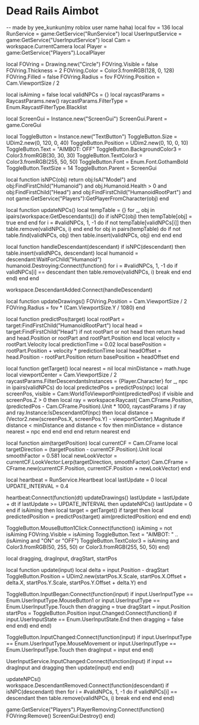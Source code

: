 # Dead Rails Aimbot 

-- made by yee_kunkun(my roblox user name haha)
local fov = 136
local RunService = game:GetService("RunService")
local UserInputService = game:GetService("UserInputService")
local Cam = workspace.CurrentCamera
local Player = game:GetService("Players").LocalPlayer

local FOVring = Drawing.new("Circle")
FOVring.Visible = false
FOVring.Thickness = 2
FOVring.Color = Color3.fromRGB(128, 0, 128)
FOVring.Filled = false
FOVring.Radius = fov
FOVring.Position = Cam.ViewportSize / 2

local isAiming = false
local validNPCs = {}
local raycastParams = RaycastParams.new()
raycastParams.FilterType = Enum.RaycastFilterType.Blacklist

local ScreenGui = Instance.new("ScreenGui")
ScreenGui.Parent = game.CoreGui

local ToggleButton = Instance.new("TextButton")
ToggleButton.Size = UDim2.new(0, 120, 0, 40)
ToggleButton.Position = UDim2.new(0, 10, 0, 10)
ToggleButton.Text = "AIMBOT: OFF"
ToggleButton.BackgroundColor3 = Color3.fromRGB(30, 30, 30)
ToggleButton.TextColor3 = Color3.fromRGB(255, 50, 50)
ToggleButton.Font = Enum.Font.GothamBold
ToggleButton.TextSize = 14
ToggleButton.Parent = ScreenGui

local function isNPC(obj)
    return obj:IsA("Model") 
        and obj:FindFirstChild("Humanoid")
        and obj.Humanoid.Health > 0
        and obj:FindFirstChild("Head")
        and obj:FindFirstChild("HumanoidRootPart")
        and not game:GetService("Players"):GetPlayerFromCharacter(obj)
end

local function updateNPCs()
    local tempTable = {}
    for _, obj in ipairs(workspace:GetDescendants()) do
        if isNPC(obj) then
            tempTable[obj] = true
        end
    end
    for i = #validNPCs, 1, -1 do
        if not tempTable[validNPCs[i]] then
            table.remove(validNPCs, i)
        end
    end
    for obj in pairs(tempTable) do
        if not table.find(validNPCs, obj) then
            table.insert(validNPCs, obj)
        end
    end
end

local function handleDescendant(descendant)
    if isNPC(descendant) then
        table.insert(validNPCs, descendant)
        local humanoid = descendant:WaitForChild("Humanoid")
        humanoid.Destroying:Connect(function()
            for i = #validNPCs, 1, -1 do
                if validNPCs[i] == descendant then
                    table.remove(validNPCs, i)
                    break
                end
            end
        end)
    end
end

workspace.DescendantAdded:Connect(handleDescendant)

local function updateDrawings()
    FOVring.Position = Cam.ViewportSize / 2
    FOVring.Radius = fov * (Cam.ViewportSize.Y / 1080)
end

local function predictPos(target)
    local rootPart = target:FindFirstChild("HumanoidRootPart")
    local head = target:FindFirstChild("Head")
    if not rootPart or not head then
        return head and head.Position or rootPart and rootPart.Position
    end
    local velocity = rootPart.Velocity
    local predictionTime = 0.02
    local basePosition = rootPart.Position + velocity * predictionTime
    local headOffset = head.Position - rootPart.Position
    return basePosition + headOffset
end

local function getTarget()
    local nearest = nil
    local minDistance = math.huge
    local viewportCenter = Cam.ViewportSize / 2
    raycastParams.FilterDescendantsInstances = {Player.Character}
    for _, npc in ipairs(validNPCs) do
        local predictedPos = predictPos(npc)
        local screenPos, visible = Cam:WorldToViewportPoint(predictedPos)
        if visible and screenPos.Z > 0 then
            local ray = workspace:Raycast(
                Cam.CFrame.Position,
                (predictedPos - Cam.CFrame.Position).Unit * 1000,
                raycastParams
            )
            if ray and ray.Instance:IsDescendantOf(npc) then
                local distance = (Vector2.new(screenPos.X, screenPos.Y) - viewportCenter).Magnitude
                if distance < minDistance and distance < fov then
                    minDistance = distance
                    nearest = npc
                end
            end
        end
    end
    return nearest
end

local function aim(targetPosition)
    local currentCF = Cam.CFrame
    local targetDirection = (targetPosition - currentCF.Position).Unit
    local smoothFactor = 0.581
    local newLookVector = currentCF.LookVector:Lerp(targetDirection, smoothFactor)
    Cam.CFrame = CFrame.new(currentCF.Position, currentCF.Position + newLookVector)
end

local heartbeat = RunService.Heartbeat
local lastUpdate = 0
local UPDATE_INTERVAL = 0.4

heartbeat:Connect(function(dt)
    updateDrawings()
    lastUpdate = lastUpdate + dt
    if lastUpdate >= UPDATE_INTERVAL then
        updateNPCs()
        lastUpdate = 0
    end
    if isAiming then
        local target = getTarget()
        if target then
            local predictedPosition = predictPos(target)
            aim(predictedPosition)
        end
    end
end)

ToggleButton.MouseButton1Click:Connect(function()
    isAiming = not isAiming
    FOVring.Visible = isAiming
    ToggleButton.Text = "AIMBOT: " .. (isAiming and "ON" or "OFF")
    ToggleButton.TextColor3 = isAiming and Color3.fromRGB(50, 255, 50) or Color3.fromRGB(255, 50, 50)
end)

local dragging, dragInput, dragStart, startPos

local function update(input)
    local delta = input.Position - dragStart
    ToggleButton.Position = UDim2.new(startPos.X.Scale, startPos.X.Offset + delta.X, startPos.Y.Scale, startPos.Y.Offset + delta.Y)
end

ToggleButton.InputBegan:Connect(function(input)
    if input.UserInputType == Enum.UserInputType.MouseButton1 or input.UserInputType == Enum.UserInputType.Touch then
        dragging = true
        dragStart = input.Position
        startPos = ToggleButton.Position
        input.Changed:Connect(function()
            if input.UserInputState == Enum.UserInputState.End then
                dragging = false
            end
        end)
    end
end)

ToggleButton.InputChanged:Connect(function(input)
    if input.UserInputType == Enum.UserInputType.MouseMovement or input.UserInputType == Enum.UserInputType.Touch then
        dragInput = input
    end
end)

UserInputService.InputChanged:Connect(function(input)
    if input == dragInput and dragging then
        update(input)
    end
end)

updateNPCs()
workspace.DescendantRemoved:Connect(function(descendant)
    if isNPC(descendant) then
        for i = #validNPCs, 1, -1 do
            if validNPCs[i] == descendant then
                table.remove(validNPCs, i)
                break
            end
        end
    end
end)

game:GetService("Players").PlayerRemoving:Connect(function()
    FOVring:Remove()
    ScreenGui:Destroy()
end)
